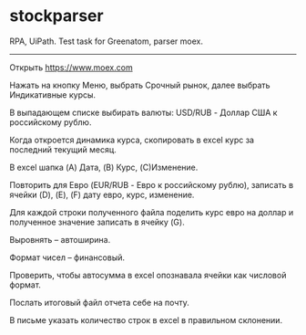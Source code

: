 # stockparser
RPA, UiPath. Test task for Greenatom, parser moex.

--------------------------------------------------
Открыть https://www.moex.com

Нажать на кнопку Меню, выбрать Срочный рынок, далее выбрать Индикативные курсы.

В выпадающем списке выбирать валюты: USD/RUB - Доллар США к российскому рублю.

Когда откроется динамика курса, скопировать в excel курс за последний текущий месяц.

В excel шапка (A) Дата, (B) Курс, (C)Изменение.

Повторить для Евро (EUR/RUB - Евро к российскому рублю), записать в ячейки (D), (E), (F) дату евро, курс, изменение.

Для каждой строки полученного файла поделить курс евро на доллар и полученное значение записать в ячейку (G).

Выровнять – автоширина.

Формат чисел – финансовый.

Проверить, чтобы автосумма в excel опознавала ячейки как числовой формат.

Послать итоговый файл отчета себе на почту.

В письме указать количество строк в excel в правильном склонении.
